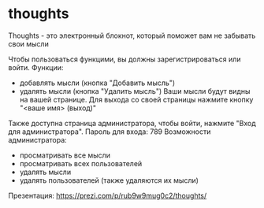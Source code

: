 # thoughts
Thoughts - это электронный блокнот, который поможет вам не забывать свои мысли

Чтобы пользоваться функцими, вы должны зарегистрироваться или войти.
Функции: 
  * добавлять мысли (кнопка "Добавить мысль")
  * удалять мысли (кнопка "Удалить мысль")
Ваши мысли будут видны на вашей странице.
Для выхода со своей страницы нажмите кнопку "<ваше имя> (выход)"

Также доступна страница администратора, чтобы войти, нажмите "Вход для администратора".
Пароль для входа: 789
Возможности администратора:
 * просматривать все мысли
 * просматривать всех пользователей
 * удалять мысли
 * удалять пользователей (также удаляются их мысли)

Презентация:
https://prezi.com/p/rub9w9mug0c2/thoughts/
